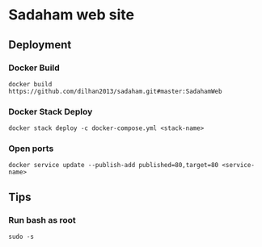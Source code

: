 # Sadaham web site

## Deployment
### Docker Build
`docker build https://github.com/dilhan2013/sadaham.git#master:SadahamWeb`

### Docker Stack Deploy

`docker stack deploy -c docker-compose.yml <stack-name>`

### Open ports

`docker service update --publish-add published=80,target=80 <service-name>`

## Tips

### Run bash as root

`sudo -s`
